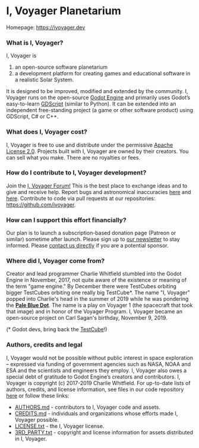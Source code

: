# I, Voyager Planetarium

Homepage: https://ivoyager.dev

### What is I, Voyager?
I, Voyager is
1. an open-source software planetarium 
2. a development platform for creating games and educational software in a realistic Solar System.

It is designed to be improved, modified and extended by the community. I, Voyager runs on the open-source [Godot Engine](https://godotengine.org) and primarily uses Godot’s easy-to-learn [GDScript](http://docs.godotengine.org/en/stable/getting_started/scripting/gdscript/gdscript_basics.html#doc-gdscript) (similar to Python). It can be extended into an independent free-standing project (a game or other software product) using GDScript, C# or C++.

### What does I, Voyager cost?
I, Voyager is free to use and distribute under the permissive [Apache License 2.0](https://en.wikipedia.org/wiki/Apache_License). Projects built with I, Voyager are owned by their creators. You can sell what you make. There are no royalties or fees.

### How do I contribute to I, Voyager development?
Join the [I, Voyager Forum!](https://ivoyager.dev/forum) This is the best place to exchange ideas and to give and receive help. Report bugs and astronomical inaccuracies [here](https://github.com/ivoyager/ivoyager-bugs/issues) and [here](https://github.com/ivoyager/ivoyager-astronomical-inaccuracies/issues). Contribute to code via pull requests at our repositories: https://github.com/ivoyager.

### How can I support this effort financially?
Our plan is to launch a subscription-based donation page (Patreon or similar) sometime after launch. Please sign up to [our newsletter](https://ivoyager.dev/newsletter/) to stay informed. Please [contact us directly](https://ivoyager.dev/contact-us/#content) if you are a potential sponsor.

### Where did I, Voyager come from?
Creator and lead programmer Charlie Whitfield stumbled into the Godot Engine in November, 2017, not quite aware of the existence or meaning of the term "game engine." By December there were TestCubes orbiting bigger TestCubes orbiting one really big TestCube*. The name "I, Voyager" popped into Charlie's head in the summer of 2019 while he was pondering the **[Pale Blue Dot](https://www.planetary.org/explore/space-topics/earth/pale-blue-dot.html)**. The name is a play on Voyager 1 (the spacecraft that took that image) and in honor of the Voyager Program. I, Voyager became an open-source project on Carl Sagan's birthday, November 9, 2019.

(* Godot devs, bring back the [TestCube](https://docs.godotengine.org/en/2.1/classes/class_testcube.html)!)

### Authors, credits and legal
I, Voyager would not be possible without public interest in space exploration – expressed via funding of government agencies such as NASA, NOAA and ESA and the scientists and engineers they employ. I, Voyager also owes a special debt of gratitude to Godot Engine’s creators and contributors. I, Voyager is copyright (c) 2017-2019 Charlie Whitfield. For up-to-date lists of authors, credits, and license information, see files in our code repository [here](https://github.com/ivoyager/ivoyager) or follow these links:
* [AUTHORS.md](https://github.com/ivoyager/ivoyager/blob/master/AUTHORS.md) - contributors to I, Voyager code and assets.
* [CREDITS.md](https://github.com/ivoyager/ivoyager/blob/master/CREDITS.md) - individuals and organizations whose efforts made I, Voyager possible.  
* [LICENSE.txt](https://github.com/ivoyager/ivoyager/blob/master/LICENSE.txt) - the I, Voyager license.
* [3RD_PARTY.txt](https://github.com/ivoyager/ivoyager/blob/master/3RD_PARTY.txt) - copyright and license information for assets distributed in I, Voyager.

